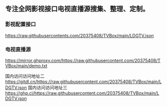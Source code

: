 ## 专注全网影视接口电视直播源搜集、整理、定制。

### 影视配置接口
https://raw.githubusercontents.com/20375408/TVBox/main/LDGTV.json
### 电视直播源
https://mirror.ghproxy.com/https://raw.githubusercontent.com/20375408/TVBox/main/demo.txt

国内访问访问地址二
https://gitdl.cn/https://raw.githubusercontent.com/20375408/TVBox/main/LDGTV.json
国内访问访问地址三
https://ghp.ci/https://raw.githubusercontent.com/20375408/TVBox/main/LDGTV.json
